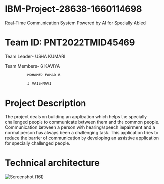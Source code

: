# IBM-Project-28638-1660114698
Real-Time Communication System Powered by AI for Specially Abled
# Team ID: PNT2022TMID45469
Team Leader- USHA KUMARI

Team Members- G KAVIYA

              MOHAMED FAHAD B
              
              J VAISHNAVI
              
# Project Description
The project deals on building an application which helps the specially challenged people to communicate between them and the common people. Communication between a person with hearing/speech impairment and a normal person has always been a challenging task. This application tries to reduce the barrier of communication by developing an assistive application for specially challenged people.
# Technical architecture
![Screenshot (161)](https://user-images.githubusercontent.com/113189286/202658830-8c2e4df0-b2e4-49e6-bf1e-5181b54aef5d.png)
